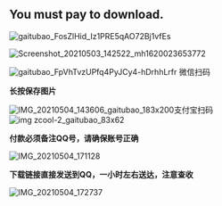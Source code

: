 
## You must pay to download.

![gaitubao_FosZlHid_Iz1PRE5qAO72Bj1vfEs](https://user-images.githubusercontent.com/82256583/116867416-b5ec2000-ac3f-11eb-9e14-05311a157cdb.jpg)

![Screenshot_20210503_142522_mh1620023653772](https://user-images.githubusercontent.com/82256583/116847223-b0311300-ac1c-11eb-9766-fb85b552e768.jpg)

![gaitubao_FpVhTvzUPfq4PyJCy4-hDrhhLrfr](https://user-images.githubusercontent.com/82256583/116981696-77676b80-acfa-11eb-8c69-c3912dee89b5.jpg)
微信扫码

**长按保存图片**

![IMG_20210504_143606_gaitubao_183x200](https://user-images.githubusercontent.com/82256583/116981852-a8e03700-acfa-11eb-843d-8cd589f896c5.jpg)支付宝扫码![img zcool-2_gaitubao_83x62](https://user-images.githubusercontent.com/82256583/116975222-decced80-acf1-11eb-911a-2643abc075a0.gif)

**付款必须备注QQ号，请确保账号正确**

![IMG_20210504_171128](https://user-images.githubusercontent.com/82256583/116982787-d4afec80-acfb-11eb-86ab-71b8a3007f67.jpg)

**下载链接直接发送到QQ，一小时左右送达，注意查收**

![IMG_20210504_172737](https://user-images.githubusercontent.com/82256583/116984925-66b8f480-acfe-11eb-9b2d-94ce5c4cfa9d.png)
